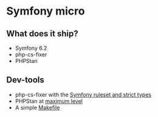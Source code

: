 # Symfony micro


## What does it ship?

* Symfony 6.2
* php-cs-fixer
* PHPStan

## Dev-tools 
 
* php-cs-fixer with the [Symfony ruleset and strict types](.php-cs-fixer.dist.php)
* PHPStan at [maximum level](phpstan.neon)
* A simple [Makefile](./Makefile)